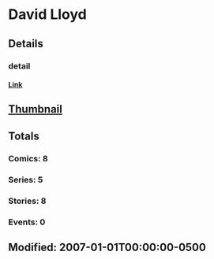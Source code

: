 # David  Lloyd 
## Details
### detail
#### [Link](http://marvel.com/comics/creators/813/david_lloyd?utm_campaign=apiRef&utm_source=225578a89fc76f3d20fbffda5d17a88d)
## [Thumbnail](http://i.annihil.us/u/prod/marvel/i/mg/6/b0/4bc6575d3762d.jpg)
## Totals
### Comics: 8
### Series: 5
### Stories: 8
### Events: 0
## Modified: 2007-01-01T00:00:00-0500